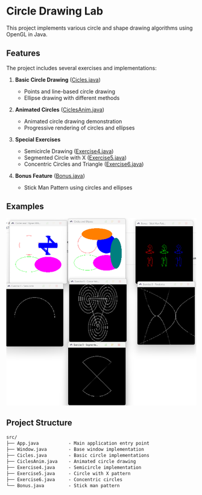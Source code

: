 # Circle Drawing Lab

This project implements various circle and shape drawing algorithms using OpenGL in Java.

## Features

The project includes several exercises and implementations:

1. **Basic Circle Drawing** ([Cicles.java](src/Cicles.java))
   - Points and line-based circle drawing
   - Ellipse drawing with different methods

2. **Animated Circles** ([CiclesAnim.java](src/CiclesAnim.java))
   - Animated circle drawing demonstration
   - Progressive rendering of circles and ellipses

3. **Special Exercises**
   - Semicircle Drawing ([Exercise4.java](src/Exercise4.java))
   - Segmented Circle with X ([Exercise5.java](src/Exercise5.java))
   - Concentric Circles and Triangle ([Exercise6.java](src/Exercise6.java))

4. **Bonus Feature** ([Bonus.java](src/Bonus.java))
   - Stick Man Pattern using circles and ellipses

## Examples
![](image.png)

## Project Structure

```
src/
├── App.java           - Main application entry point
├── Window.java        - Base window implementation
├── Cicles.java        - Basic circle implementations
├── CiclesAnim.java    - Animated circle drawing
├── Exercise4.java     - Semicircle implementation
├── Exercise5.java     - Circle with X pattern
├── Exercise6.java     - Concentric circles
└── Bonus.java         - Stick man pattern
```
